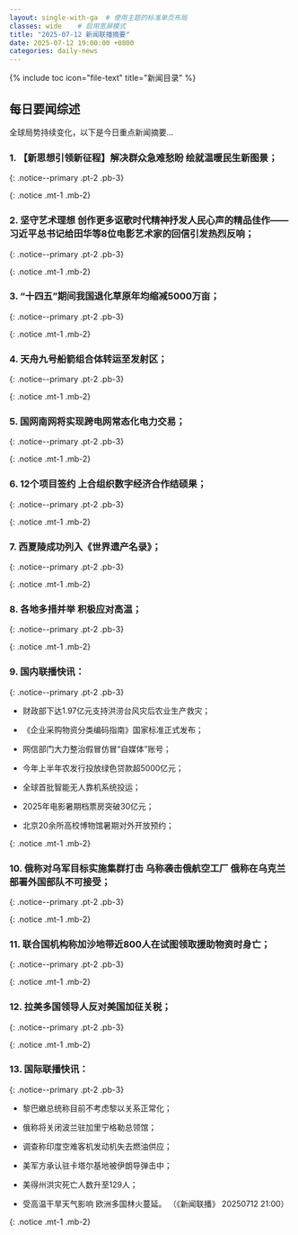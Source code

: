 ```yaml
---
layout: single-with-ga  # 使用主题的标准单页布局
classes: wide    # 启用宽屏模式
title: "2025-07-12 新闻联播摘要"
date: 2025-07-12 19:00:00 +0800
categories: daily-news
---
```


{% include toc icon="file-text" title="新闻目录" %}
   
## 每日要闻综述

全球局势持续变化，以下是今日重点新闻摘要...

### 1. 【新思想引领新征程】解决群众急难愁盼 绘就温暖民生新图景； 

{: .notice--primary .pt-2 .pb-3}

{: .notice .mt-1 .mb-2}

### 2. 坚守艺术理想 创作更多讴歌时代精神抒发人民心声的精品佳作——习近平总书记给田华等8位电影艺术家的回信引发热烈反响； 

{: .notice--primary .pt-2 .pb-3}

{: .notice .mt-1 .mb-2}

### 3. “十四五”期间我国退化草原年均缩减5000万亩； 

{: .notice--primary .pt-2 .pb-3}

{: .notice .mt-1 .mb-2}

### 4. 天舟九号船箭组合体转运至发射区； 

{: .notice--primary .pt-2 .pb-3}

{: .notice .mt-1 .mb-2}

### 5. 国网南网将实现跨电网常态化电力交易； 

{: .notice--primary .pt-2 .pb-3}

{: .notice .mt-1 .mb-2}

### 6. 12个项目签约 上合组织数字经济合作结硕果； 

{: .notice--primary .pt-2 .pb-3}

{: .notice .mt-1 .mb-2}

### 7. 西夏陵成功列入《世界遗产名录》； 

{: .notice--primary .pt-2 .pb-3}

{: .notice .mt-1 .mb-2}

### 8. 各地多措并举 积极应对高温； 

{: .notice--primary .pt-2 .pb-3}

{: .notice .mt-1 .mb-2}

### 9. 国内联播快讯： 

{: .notice--primary .pt-2 .pb-3}

- 财政部下达1.97亿元支持洪涝台风灾后农业生产救灾；

- 《企业采购物资分类编码指南》国家标准正式发布；

- 网信部门大力整治假冒仿冒“自媒体”账号；

- 今年上半年农发行投放绿色贷款超5000亿元；

- 全球首批智能无人靠机系统投运；

- 2025年电影暑期档票房突破30亿元；

- 北京20余所高校博物馆暑期对外开放预约；

{: .notice .mt-1 .mb-2}

### 10. 俄称对乌军目标实施集群打击 乌称袭击俄航空工厂 俄称在乌克兰部署外国部队不可接受； 

{: .notice--primary .pt-2 .pb-3}

{: .notice .mt-1 .mb-2}

### 11. 联合国机构称加沙地带近800人在试图领取援助物资时身亡； 

{: .notice--primary .pt-2 .pb-3}

{: .notice .mt-1 .mb-2}

### 12. 拉美多国领导人反对美国加征关税； 

{: .notice--primary .pt-2 .pb-3}

{: .notice .mt-1 .mb-2}

### 13. 国际联播快讯： 

{: .notice--primary .pt-2 .pb-3}

- 黎巴嫩总统称目前不考虑黎以关系正常化；

- 俄称将关闭波兰驻加里宁格勒总领馆；

- 调查称印度空难客机发动机失去燃油供应；

- 美军方承认驻卡塔尔基地被伊朗导弹击中；

- 美得州洪灾死亡人数升至129人；

- 受高温干旱天气影响 欧洲多国林火蔓延。 （《新闻联播》 20250712 21:00）

{: .notice .mt-1 .mb-2}